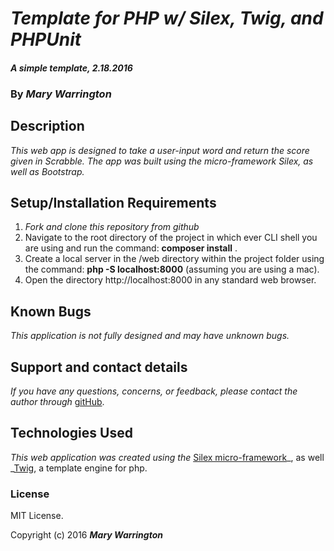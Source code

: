 # _Template for PHP w/ Silex, Twig, and PHPUnit_

#### _A simple template, 2.18.2016_

### By _**Mary Warrington**_

## Description

_This web app is designed to take a user-input word and return the score given in Scrabble. The app was built using the micro-framework Silex, as well as Bootstrap._

## Setup/Installation Requirements

1. _Fork and clone this repository from github_
2. Navigate to the root directory of the project in which ever CLI shell you are using and run the command: __composer install__ .
3. Create a local server in the /web directory within the project folder using the command: __php -S localhost:8000__ (assuming you are using a mac).
4. Open the directory http://localhost:8000 in any standard web browser.

## Known Bugs

_This application is not fully designed and may have unknown bugs._

## Support and contact details

_If you have any questions, concerns, or feedback, please contact the author through_ [gitHub](https://github.com/marywarrington).

## Technologies Used

_This web application was created using the_  [Silex micro-framework](http://silex.sensiolabs.org/)_, as well _[Twig](http://twig.sensiolabs.org/), a template engine for php.

### License

MIT License.

Copyright (c) 2016 **_Mary Warrington_**
